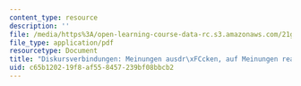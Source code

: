 ```yaml
---
content_type: resource
description: ''
file: /media/https%3A/open-learning-course-data-rc.s3.amazonaws.com/21g-410-advanced-german-professional-communication-spring-2017/c65b120219f8af558457239bf08bbcb2_21G_410s17_W02_M03.pdf
file_type: application/pdf
resourcetype: Document
title: "Diskursverbindungen: Meinungen ausdr\xFCcken, auf Meinungen reagieren"
uid: c65b1202-19f8-af55-8457-239bf08bbcb2
---
```

